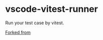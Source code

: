 # vscode-vitest-runner

Run your test case by vitest.

[Forked from](https://github.com/kwai-explore/vscode-vitest-runner)